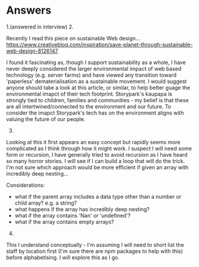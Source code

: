 # Answers

1.(answered in interview)
2.
<!-- What's the most interesting technical article you've read recently? What did you like about it and why should we take a look at it? -->
Recently I read this piece on sustainable Web design...
https://www.creativebloq.com/inspiration/save-planet-through-sustainable-web-design-8126147

I found it fascinating as, though I support sustainability as a whole, I have never deeply considered the larger environmental impact of web based technology (e.g. server farms) and have viewed any transition toward 'paperless' dematerialisation as a sustainable movement.
I would suggest anyone should take a look at this article, or similar, to help better guage the environmental imapct of their tech footprint. Storypark's kaupapa is strongly tied to children, families and communities - my belief is that these are all intertwined/connected to the environment and our future. To consider the imapct Storypark's tech has on the environment aligns with valuing the future of our people.

3.
<!-- Write some code, that will flatten an array of arbitrarily nested arrays of integers into a flat array of integers. e.g. [[1,2,[3]],4] -> [1,2,3,4]. -->
Looking at this it first appears an easy concept but rapidly seems more complicated as I think through how it might work. I suspect I will need some form or recursion, I have generally tried to avoid recursion as I have heard so many horror stories. I will see if I can build a loop that will do the trick. I'm not sure which approach would be more efficient if given an array with incredibly deep nesting...

Considerations:
- what if the parent array includes a data type other than a number or child array? e.g. a string?
- what happens if the array has incredibly deep nesting?
- what if the array contains 'Nan' or 'undefined'?
- what if the array contains empty arrays?


4. 
<!-- Given a file (`staff_list.json` in this directory), containing a JSON encoded list of Staff, create an program to read and parse this file to display all staff, ordered by name, who live within 2km of our office, which is located at 175 Victoria Street, Wellington (lat: -41.2920728, long: 174.7748162). -->
This I understand conceptually - I'm assuming I will need to short list the staff by location first (I'm sure there are npm packages to help with this) before alphabetising. I will explore this as I go.